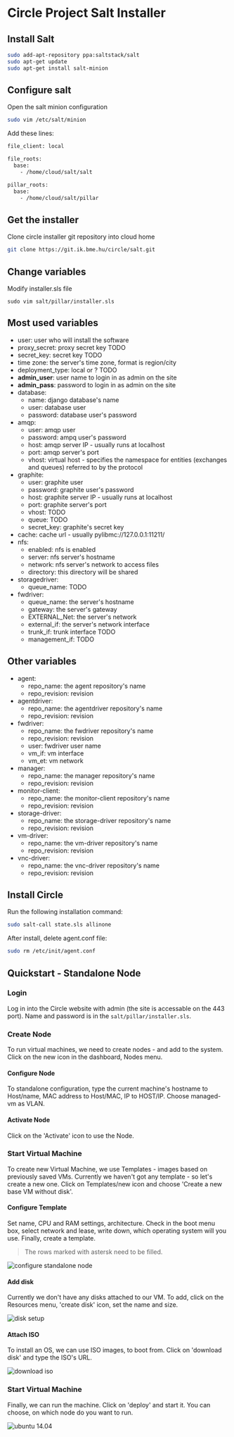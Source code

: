 
# Circle Project Salt Installer

## Install Salt

```bash
sudo add-apt-repository ppa:saltstack/salt
sudo apt-get update
sudo apt-get install salt-minion
```

## Configure salt
Open the salt minion configuration

```bash
sudo vim /etc/salt/minion
```

Add these lines:

```bash
file_client: local

file_roots:
  base:
    - /home/cloud/salt/salt

pillar_roots:
  base:
    - /home/cloud/salt/pillar
```
## Get the installer
Clone circle installer git repository into cloud home

```bash
git clone https://git.ik.bme.hu/circle/salt.git
```

## Change variables
Modify installer.sls file

```
sudo vim salt/pillar/installer.sls
```

Most used variables
-------------------
* user: user who will install the software
* proxy_secret: proxy secret key TODO
* secret_key: secret key TODO
* time zone: the server's time zone, format is region/city
* deployment_type: local or ? TODO
* **admin_user**: user name to login in as admin on the site
* **admin_pass**: password to login in as admin on the site
* database:
   * name: django database's name
   * user: database user
   * password: database user's password
* amqp:
   * user: amqp user
   * password: ampq user's password
   * host: amqp server IP - usually runs at localhost
   * port: amqp server's port
   * vhost: virtual host - specifies the namespace for entities (exchanges and queues) referred to by the protocol
* graphite:
   * user: graphite user
   * password: graphite user's password
   * host: graphite server IP - usually runs at localhost
   * port: graphite server's port
   * vhost: TODO
   * queue: TODO
   * secret_key: graphite's secret key
* cache: cache url - usually pylibmc://127.0.0.1:11211/
* nfs:
   * enabled: nfs is enabled
   * server: nfs server's hostname
   * network: nfs server's network to access files
   * directory: this directory will be shared
* storagedriver:
   * queue_name: TODO
* fwdriver:
   * queue_name: the server's hostname
   * gateway: the server's gateway
   * EXTERNAL_Net: the server's network
   * external_if: the server's network interface
   * trunk_if: trunk interface TODO
   * management_if: TODO

Other variables
---------------
* agent:
   * repo_name: the agent repository's name
   * repo_revision: revision
* agentdriver:
   * repo_name: the agentdriver repository's name
   * repo_revision: revision
* fwdriver:
   * repo_name: the fwdriver repository's name
   * repo_revision: revision
   * user: fwdriver user name
   * vm_if: vm interface
   * vm_et: vm network
* manager:
   * repo_name: the manager repository's name
   * repo_revision: revision
* monitor-client:
   * repo_name: the monitor-client repository's name
   * repo_revision: revision
* storage-driver:
   * repo_name: the storage-driver repository's name
   * repo_revision: revision
* vm-driver:
   * repo_name: the vm-driver repository's name
   * repo_revision: revision
* vnc-driver:
   * repo_name: the vnc-driver repository's name
   * repo_revision: revision

## Install Circle
Run the following installation command:

```bash
sudo salt-call state.sls allinone
```

After install, delete agent.conf file:

```bash
sudo rm /etc/init/agent.conf
```

## Quickstart - Standalone Node

### Login
Log in into the Circle website with admin (the site is accessable on the 443 port). Name and password is in the `salt/pillar/installer.sls`.

### Create Node
To run virtual machines, we need to create nodes - and add to the system. Click on the new icon in the dashboard, Nodes menu.

#### Configure Node

To standalone configuration, type the current machine's hostname to Host/name, MAC address to Host/MAC, IP to HOST/IP. Choose managed-vm as VLAN.

#### Activate Node

Click on the 'Activate' icon to use the Node.

### Start Virtual Machine

To create new Virtual Machine, we use Templates - images based on previously saved VMs. Currently we haven't got any template - so let's create a new one. Click on Templates/new icon and choose 'Create a new base VM without disk'.

#### Configure Template

Set name, CPU and RAM settings, architecture. Check in the boot menu box, select network and lease, write down, which operating system will you use. Finally, create a template.
> The rows marked with astersk need to be filled.

![configure standalone node](images/configure_node.jpg)

#### Add disk

Currently we don't have any disks attached to our VM. To add, click on the Resources menu, 'create disk' icon, set the name and size.

![disk setup](images/disk.jpg)

#### Attach ISO

To install an OS, we can use ISO images, to boot from. Click on 'download disk' and type the ISO's URL.

![download iso](images/iso.jpg)

### Start Virtual Machine
Finally, we can run the machine. Click on 'deploy' and start it. You can choose, on which node do you want to run.

![ubuntu 14.04](images/ubuntu.png)
